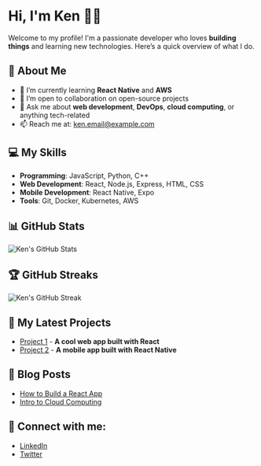 # Hi, I'm Ken 👨‍💻

Welcome to my profile! I'm a passionate developer who loves **building things** and learning new technologies. Here’s a quick overview of what I do.

## 🚀 About Me
- 🌱 I’m currently learning **React Native** and **AWS**
- 👯 I’m open to collaboration on open-source projects
- 💬 Ask me about **web development**, **DevOps**, **cloud computing**, or anything tech-related
- 📫 Reach me at: [ken.email@example.com](mailto:ken.email@example.com)

## 💻 My Skills
- **Programming**: JavaScript, Python, C++
- **Web Development**: React, Node.js, Express, HTML, CSS
- **Mobile Development**: React Native, Expo
- **Tools**: Git, Docker, Kubernetes, AWS

## 📊 GitHub Stats
![Ken's GitHub Stats](https://github-readme-stats.vercel.app/api?username=ken&show_icons=true&count_private=true&hide_title=true)

## 🏆 GitHub Streaks
![Ken's GitHub Streak](https://github-readme-streak-stats.herokuapp.com/?user=ken)

## 📌 My Latest Projects
- [Project 1](https://github.com/ken/project1) - **A cool web app built with React**
- [Project 2](https://github.com/ken/project2) - **A mobile app built with React Native**

## 📝 Blog Posts
- [How to Build a React App](https://ken.dev/blog/how-to-build-react-app)
- [Intro to Cloud Computing](https://ken.dev/blog/cloud-computing-intro)

## 🔗 Connect with me:
- [LinkedIn](https://www.linkedin.com/in/ken/)
- [Twitter](https://twitter.com/ken/)
